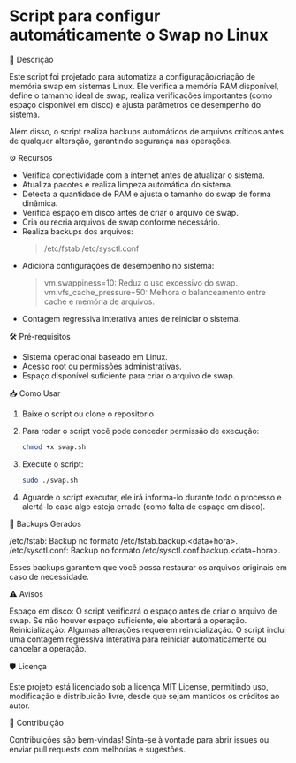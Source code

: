# Script para configur automáticamente o Swap no Linux

📄 Descrição

Este script foi projetado para automatiza a configuração/criação de memória swap em sistemas Linux. Ele verifica a memória RAM disponível, define o tamanho ideal de swap, realiza verificações importantes (como espaço disponível em disco) e ajusta parâmetros de desempenho do sistema.

Além disso, o script realiza backups automáticos de arquivos críticos antes de qualquer alteração, garantindo segurança nas operações.


⚙️ Recursos
   - Verifica conectividade com a internet antes de atualizar o sistema.
   - Atualiza pacotes e realiza limpeza automática do sistema.
   - Detecta a quantidade de RAM e ajusta o tamanho do swap de forma dinâmica.
   - Verifica espaço em disco antes de criar o arquivo de swap.
   - Cria ou recria arquivos de swap conforme necessário.
   - Realiza backups dos arquivos:
       > /etc/fstab
       > /etc/sysctl.conf
   - Adiciona configurações de desempenho no sistema:
       > vm.swappiness=10: Reduz o uso excessivo do swap.
       > vm.vfs_cache_pressure=50: Melhora o balanceamento entre cache e memória de arquivos.
   - Contagem regressiva interativa antes de reiniciar o sistema.

🛠️ Pré-requisitos

  - Sistema operacional baseado em Linux.
  - Acesso root ou permissões administrativas.
  - Espaço disponível suficiente para criar o arquivo de swap.

📥 Como Usar

1. Baixe o script ou clone o repositorio

2. Para rodar o script você pode conceder permissão de execução:
    ```bash
    chmod +x swap.sh

4. Execute o script:
   ```Bash
   sudo ./swap.sh

5. Aguarde o script executar, ele irá informa-lo durante todo o processo e alertá-lo caso algo esteja errado (como falta de espaço em disco).


📂 Backups Gerados

   /etc/fstab: Backup no formato /etc/fstab.backup.<data+hora>.
   /etc/sysctl.conf: Backup no formato /etc/sysctl.conf.backup.<data+hora>.

Esses backups garantem que você possa restaurar os arquivos originais em caso de necessidade.

⚠️ Avisos

   Espaço em disco:
        O script verificará o espaço antes de criar o arquivo de swap. Se não houver espaço suficiente, ele abortará a operação.
    Reinicialização:
        Algumas alterações requerem reinicialização. O script inclui uma contagem regressiva interativa para reiniciar automaticamente ou cancelar a operação.

🛡️ Licença

Este projeto está licenciado sob a licença MIT License, permitindo uso, modificação e distribuição livre, desde que sejam mantidos os créditos ao autor.

🤝 Contribuição

Contribuições são bem-vindas! Sinta-se à vontade para abrir issues ou enviar pull requests com melhorias e sugestões.
